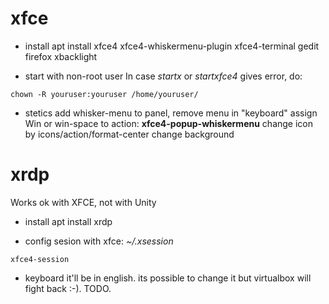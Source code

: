 # xfce

- install
apt install xfce4 xfce4-whiskermenu-plugin xfce4-terminal gedit firefox xbacklight

- start with non-root user
In case *startx* or *startxfce4* gives error, do:
```
chown -R youruser:youruser /home/youruser/
```

- stetics
add whisker-menu to panel, remove menu
in "keyboard" assign Win or win-space to action: **xfce4-popup-whiskermenu**
change icon by icons/action/format-center
change background

# xrdp
Works ok with XFCE, not with Unity

- install
apt install xrdp

- config sesion with xfce:
*~/.xsession*
```
xfce4-session
```

- keyboard
it'll be in english. its possible to change it but virtualbox will fight back :-). TODO.
